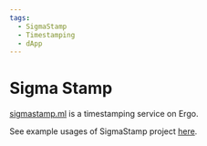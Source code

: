 ```yaml
---
tags:
  - SigmaStamp
  - Timestamping
  - dApp
---
```


# Sigma Stamp

[sigmastamp.ml](https://sigmastamp.ml) is a timestamping service on Ergo. 

See example usages of SigmaStamp project [here](https://www.sigmastamp.ml/wiki#examples-of-sigmastamp-usage).
